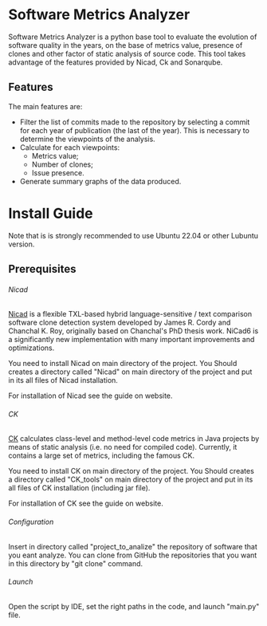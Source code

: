 # Software Metrics Analyzer
Software Metrics Analyzer is a python base tool to evaluate the evolution of software quality in the years, on the base of metrics value, presence of clones and other factor of static analysis of source code. This tool takes advantage of the features provided by Nicad, Ck and Sonarqube.

## Features
The main features are:
- Filter the list of commits made to the repository by selecting a commit for each year of publication (the last of the year). This is necessary to determine the viewpoints of the analysis.
- Calculate for each viewpoints:
  - Metrics value;
  - Number of clones;
  - Issue presence.
- Generate summary graphs of the data produced.

# Install Guide
Note that is is strongly recommended to use Ubuntu 22.04 or other Lubuntu version.

## Prerequisites

###### Nicad
[Nicad](https://www.txl.ca/txl-nicaddownload.html) is a flexible TXL-based hybrid language-sensitive / text comparison software clone detection system developed by James R. Cordy and Chanchal K. Roy, originally based on Chanchal's PhD thesis work. NiCad6 is a significantly new implementation with many important improvements and optimizations.

You need to install Nicad on main directory of the project. You Should creates a directory called "Nicad" on main directory of the project and put in its all files of Nicad installation.

For installation of Nicad see the guide on  website.

###### CK
[CK](https://github.com/mauricioaniche/ck) calculates class-level and method-level code metrics in Java projects by means of static analysis (i.e. no need for compiled code). Currently, it contains a large set of metrics, including the famous CK. 

You need to install CK on main directory of the project. You Should creates a directory called "CK_tools" on main directory of the project and put in its all files of CK installation (including jar file).

For installation of CK see the guide on  website.

###### Configuration
Insert in directory called "project_to_analize" the repository of software that you eant analyze. You can clone from GitHub the repositories that you want in this directory by "git clone" command.

###### Launch
Open the script by IDE, set the right paths in the code,  and launch "main.py" file.
